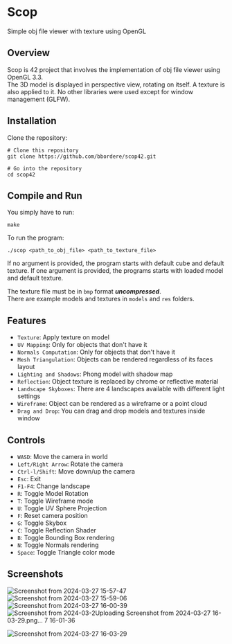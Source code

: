 # Scop
Simple obj file viewer with texture using OpenGL

## Overview
Scop is 42 project that involves the implementation of obj file viewer using OpenGL 3.3. \
The 3D model is displayed in perspective view, rotating on itself. A texture is also applied to it. 
No other libraries were used except for window management (GLFW).
## Installation

Clone the repository:

```shell
# Clone this repository
git clone https://github.com/bbordere/scop42.git

# Go into the repository
cd scop42
```

## Compile and Run
You simply have to run: 
```shell
make
```
To run the program: 
```shell
./scop <path_to_obj_file> <path_to_texture_file>
```
If no argument is provided, the program starts with default cube and default texture.
If one argument is provided, the programs starts with loaded model and default texture.

The texture file must be in ``bmp`` format ***uncompressed***. <br>
There are example models and textures in ``models`` and ``res`` folders.

## Features
  * ``Texture``: Apply texture on model
  * ``UV Mapping``: Only for objects that don't have it
  * ``Normals Computation``: Only for objects that don't have it
  * ``Mesh Triangulation``: Objects can be rendered regardless of its faces layout
  * ``Lighting and Shadows``: Phong model with shadow map
  * ``Reflection``: Object texture is replaced by chrome or reflective material
  * ``Landscape Skyboxes``: There are 4 landscapes available with different light settings
  * ``Wireframe``: Object can be rendered as a wireframe or a point cloud
  * ``Drag and Drop``: You can drag and drop models and textures inside window

## Controls
  * ``WASD``: Move the camera in world
  * ``Left/Right Arrow``: Rotate the camera
  * ``Ctrl-l/Shift``: Move down/up the camera
  * ``Esc``: Exit
  * ``F1-F4``: Change landscape
  * ``R``: Toggle Model Rotation
  * ``T``: Toggle Wireframe mode
  * ``U``: Toggle UV Sphere Projection
  * ``F``: Reset camera position
  * ``G``: Toggle Skybox
  * ``C``: Toggle Reflection Shader
  * ``B``: Toggle Bounding Box rendering
  * ``N``: Toggle Normals rendering
  * ``Space``: Toggle Triangle color mode

## Screenshots
![Screenshot from 2024-03-27 15-57-47](https://github.com/bbordere/scop42/assets/45495330/6acdaff5-1d91-46a2-ab1d-781c81f7b77a)
<br>
![Screenshot from 2024-03-27 15-59-06](https://github.com/bbordere/scop42/assets/45495330/2a3d3896-ab3b-4438-852e-ba83666cf10f)
<br>
![Screenshot from 2024-03-27 16-00-39](https://github.com/bbordere/scop42/assets/45495330/13de5b99-c1cf-48e2-ad58-c03d2c1a4302)
<br>
![Screenshot from 2024-03-2![Uploading Screenshot from 2024-03-27 16-03-29.png…]()
7 16-01-36](https://github.com/bbordere/scop42/assets/45495330/2e8fd9d0-72f8-4e3d-a5c5-a514600ad2ad)
<br>

![Screenshot from 2024-03-27 16-03-29](https://github.com/bbordere/scop42/assets/45495330/2c6709aa-78b0-4e7a-871e-f6d186d725ce)
